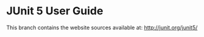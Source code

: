 # JUnit 5 User Guide

This branch contains the website sources available at:
http://junit.org/junit5/
